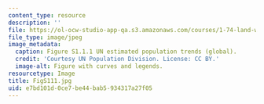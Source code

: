 ```yaml
---
content_type: resource
description: ''
file: https://ol-ocw-studio-app-qa.s3.amazonaws.com/courses/1-74-land-water-food-and-climate-fall-2020/e7bd101d0ce7be44bab5934317a27f05_FigS111.jpg
file_type: image/jpeg
image_metadata:
  caption: Figure S1.1.1 UN estimated population trends (global).
  credit: 'Courtesy UN Population Division. License: CC BY.'
  image-alt: Figure with curves and legends.
resourcetype: Image
title: FigS111.jpg
uid: e7bd101d-0ce7-be44-bab5-934317a27f05
---
```

